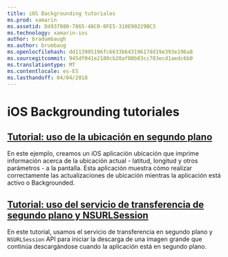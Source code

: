 ```yaml
---
title: iOS Backgrounding tutoriales
ms.prod: xamarin
ms.assetid: D4937080-7865-48C0-8FE5-310E90229BC3
ms.technology: xamarin-ios
author: bradumbaugh
ms.author: brumbaug
ms.openlocfilehash: dd113905196fc6633b64319617dd19e393e196a8
ms.sourcegitcommit: 945df041e2180cb20af08b83cc703ecd1aedc6b0
ms.translationtype: MT
ms.contentlocale: es-ES
ms.lasthandoff: 04/04/2018
---
```

# <a name="ios-backgrounding-walkthroughs"></a>iOS Backgrounding tutoriales

##  <a name="walkthrough---using-background-locationiosapp-fundamentalsbackgroundingios-backgrounding-walkthroughslocation-walkthroughmd"></a>[Tutorial: uso de la ubicación en segundo plano](~/ios/app-fundamentals/backgrounding/ios-backgrounding-walkthroughs/location-walkthrough.md)

En este ejemplo, creamos un iOS aplicación ubicación que imprime información acerca de la ubicación actual - latitud, longitud y otros parámetros - a la pantalla. Esta aplicación muestra cómo realizar correctamente las actualizaciones de ubicación mientras la aplicación está activo o Backgrounded.

##  <a name="walkthrough---using-background-transfer-service-and-nsurlsessioniosapp-fundamentalsbackgroundingios-backgrounding-walkthroughsbackground-transfer-walkthroughmd"></a>[Tutorial: uso del servicio de transferencia de segundo plano y NSURLSession](~/ios/app-fundamentals/backgrounding/ios-backgrounding-walkthroughs/background-transfer-walkthrough.md)

En este tutorial, usamos el servicio de transferencia en segundo plano y `NSURLSession` API para iniciar la descarga de una imagen grande que continúa descargándose cuando la aplicación está en segundo plano.
